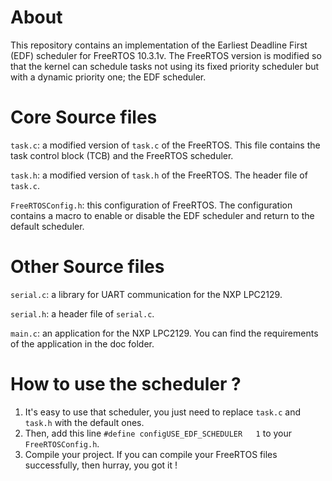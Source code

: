 # About

This repository contains an implementation of the Earliest Deadline First (EDF) scheduler for FreeRTOS 10.3.1v. The FreeRTOS
version is modified so that the kernel can schedule tasks not using its fixed priority scheduler but with a dynamic priority one; the EDF scheduler.


# Core Source files

`task.c`: a modified version of `task.c` of the FreeRTOS. This file contains the task control block (TCB) and the FreeRTOS
scheduler.

`task.h`: a modified version of `task.h` of the FreeRTOS. The header file of `task.c`.

`FreeRTOSConfig.h`: this configuration of FreeRTOS. The configuration contains a macro to enable or disable the EDF
scheduler and return to the default scheduler.

# Other Source files

`serial.c`: a library for UART communication for the NXP LPC2129.

`serial.h`: a header file of `serial.c`.

`main.c`: an application for the NXP LPC2129. You can find  the requirements of
 the application in the doc folder.

# How to use the scheduler ?

1. It's easy to use that scheduler, you just need to replace `task.c` and `task.h` with the default ones. 
2. Then, add this line `#define configUSE_EDF_SCHEDULER   1`  to your `FreeRTOSConfig.h`. 
3. Compile your project. If you can compile your FreeRTOS files successfully, then hurray, you got it !
